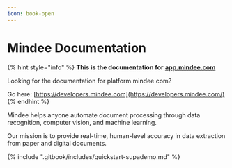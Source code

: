 ```yaml
---
icon: book-open
---
```


# Mindee Documentation

{% hint style="info" %}
**This is the documentation for** [**app.mindee.com**](https://app.mindee.com/)



Looking for the documentation for platform.mindee.com?

Go here: [https://developers.mindee.com](https://developers.mindee.com/)
{% endhint %}

Mindee helps anyone automate document processing through data recognition, computer vision, and machine learning.

Our mission is to provide real-time, human-level accuracy in data extraction from paper and digital documents.

{% include ".gitbook/includes/quickstart-supademo.md" %}
